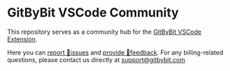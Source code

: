 # GitByBit VSCode Community

This repository serves as a community hub for the [GitByBit VSCode Extension](https://marketplace.visualstudio.com/items?itemName=GitByBit.gitbybit).

Here you can [report 🐞issues](https://github.com/GitByBit-com/VSCodeExtension/issues) and [provide 💬feedback](https://github.com/GitByBit-com/VSCodeExtension/discussions). For any billing-related questions, please contact us directly at [support@gitbybit.com](mailto:support@gitbybit.com)
